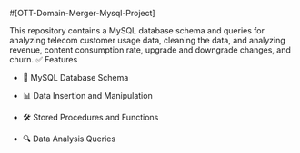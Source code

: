 #[OTT-Domain-Merger-Mysql-Project]

This repository contains a MySQL database schema and queries for analyzing telecom customer usage data, cleaning the data, and analyzing revenue, content consumption rate, upgrade and downgrade changes, and churn.
✅ Features

* 📌 MySQL Database Schema

* 📊 Data Insertion and Manipulation

* 🛠️ Stored Procedures and Functions

* 🔍 Data Analysis Queries

